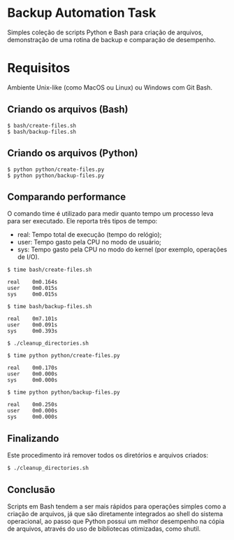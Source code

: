 # Backup Automation Task

Simples coleção de scripts Python e Bash para criação de arquivos, demonstração de uma rotina de backup e comparação de desempenho.

# Requisitos

Ambiente Unix-like (como MacOS ou Linux) ou Windows com Git Bash.

## Criando os arquivos (Bash)

```
$ bash/create-files.sh
$ bash/backup-files.sh
```

## Criando os arquivos (Python)

```
$ python python/create-files.py
$ python python/backup-files.py
```

## Comparando performance

O comando time é utilizado para medir quanto tempo um processo leva para ser executado. Ele reporta três tipos de tempo:

- real: Tempo total de execução (tempo do relógio);
- user: Tempo gasto pela CPU no modo de usuário;
- sys: Tempo gasto pela CPU no modo do kernel (por exemplo, operações de I/O).

```
$ time bash/create-files.sh

real    0m0.164s
user    0m0.015s
sys     0m0.015s

$ time bash/backup-files.sh

real    0m7.101s
user    0m0.091s
sys     0m0.393s
```

```
$ ./cleanup_directories.sh
```

```
$ time python python/create-files.py

real    0m0.170s
user    0m0.000s
sys     0m0.000s

$ time python python/backup-files.py

real    0m0.250s
user    0m0.000s
sys     0m0.000s
```

## Finalizando

Este procedimento irá remover todos os diretórios e arquivos criados:

```
$ ./cleanup_directories.sh
```

## Conclusão

Scripts em Bash tendem a ser mais rápidos para operações simples como a criação de arquivos, já que são diretamente integrados ao shell do sistema operacional, ao passo que Python possui um melhor desempenho na cópia de arquivos, através do uso de bibliotecas otimizadas, como shutil.
